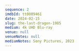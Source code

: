 ```yaml
---
sequence: 2
imdbId: tt0089461
date: 2024-02-15
slug: the-last-dragon-1985
medium: 4k UHD Blu-ray
venue: null
venueNotes: null
mediumNotes: Sony Pictures, 2023
---
```


